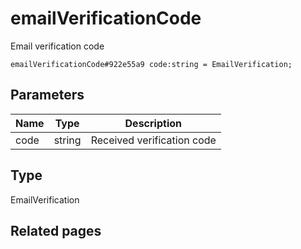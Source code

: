 # emailVerificationCode
Email verification code

```
emailVerificationCode#922e55a9 code:string = EmailVerification;
```

## Parameters
| Name | Type | Description |
| ---- | :----: | ----------- |
| code | string | Received verification code |


## Type
EmailVerification

## Related pages
